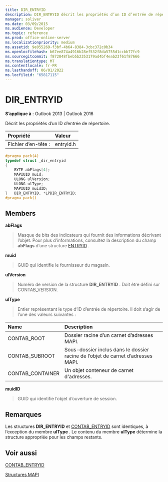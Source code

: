 ```yaml
---
title: DIR_ENTRYID
description: DIR_ENTRYID décrit les propriétés d’un ID d’entrée de répertoire. Cet article décrit ses membres et remarques.
manager: soliver
ms.date: 03/09/2015
ms.audience: Developer
ms.topic: reference
ms.prod: office-online-server
ms.localizationpriority: medium
ms.assetid: 9e055269-f3bf-4b64-8384-3cbc372c0b34
ms.openlocfilehash: b67ee874a4916b28ef532f8da5755d1ccbb77fc9
ms.sourcegitcommit: f872848fbeb5b2353179ad4bf4eab23f61f87666
ms.translationtype: MT
ms.contentlocale: fr-FR
ms.lasthandoff: 06/01/2022
ms.locfileid: "65817115"
---
```

# <a name="dir_entryid"></a>DIR_ENTRYID

  
  
**S’applique à** : Outlook 2013 | Outlook 2016 
  
Décrit les propriétés d’un ID d’entrée de répertoire.
  
|Propriété |Valeur |
|:-----|:-----|
|Fichier d’en-tête :  <br/> |entryid.h  <br/> |
   
```cpp
#pragma pack(4)
typedef struct _dir_entryid
{
    BYTE abFlags[4]; 
    MAPIUID muid; 
    ULONG ulVersion; 
    ULONG ulType; 
    MAPIUID muidID; 
}   DIR_ENTRYID, *LPDIR_ENTRYID; 
#pragma pack()
```

## <a name="members"></a>Members

 **abFlags**
  
> Masque de bits des indicateurs qui fournit des informations décrivant l’objet. Pour plus d’informations, consultez la description du champ **abFlags** d’une structure [ENTRYID](entryid.md) . 
    
 **muid**
  
> GUID qui identifie le fournisseur du magasin.
    
 **ulVersion**
  
> Numéro de version de la structure **DIR_ENTRYID** . Doit être défini sur CONTAB_VERSION. 
    
 **ulType**
  
> Entier représentant le type d’ID d’entrée de répertoire. Il doit s’agir de l’une des valeurs suivantes :
    
|**Name**|**Description**|
|:-----|:-----|
|CONTAB_ROOT  <br/> |Dossier racine d’un carnet d’adresses MAPI. |
|CONTAB_SUBROOT  <br/> |Sous-dossier inclus dans le dossier racine de l’objet de carnet d’adresses MAPI. |
|CONTAB_CONTAINER  <br/> |Un objet conteneur de carnet d'adresses. |
   
 **muidID**
  
> GUID qui identifie l’objet d’ouverture de session.
    
## <a name="remarks"></a>Remarques

Les structures **DIR_ENTRYID** et [CONTAB_ENTRYID](contab_entryid.md) sont identiques, à l’exception du membre **ulType** . Le contenu du membre **ulType** détermine la structure appropriée pour les champs restants. 
  
## <a name="see-also"></a>Voir aussi



[CONTAB_ENTRYID](contab_entryid.md)


[Structures MAPI](mapi-structures.md)

